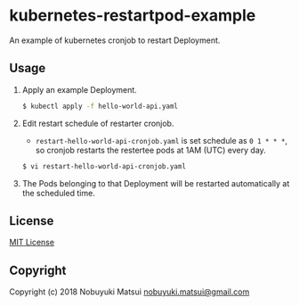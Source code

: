 # kubernetes-restartpod-example
An example of kubernetes cronjob to restart Deployment.

## Usage
1. Apply an example Deployment.

    ```bash
    $ kubectl apply -f hello-world-api.yaml
    ```
1. Edit restart schedule of restarter cronjob.
    * `restart-hello-world-api-cronjob.yaml` is set schedule as `0 1 * * *`, so cronjob restarts the restertee pods at 1AM (UTC) every day.

    ```bash
    $ vi restart-hello-world-api-cronjob.yaml
    ```
1. The Pods belonging to that Deployment will be restarted automatically at the scheduled time.

## License

[MIT License](/LICENSE)

## Copyright
Copyright (c) 2018 Nobuyuki Matsui <nobuyuki.matsui@gmail.com>
